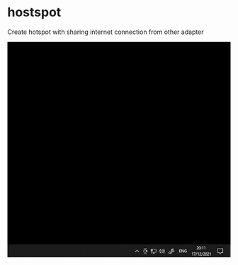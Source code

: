 # hostspot
Create hotspot with sharing internet connection from other adapter

![alt text](https://raw.githubusercontent.com/proxytype/Explorer-Notify-Icon/main/notifyicon.gif)
